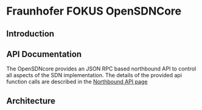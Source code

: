 # Fraunhofer FOKUS OpenSDNCore

## Introduction

## API Documentation

The OpenSDNcore provides an JSON RPC based northbound API to control all aspects of the SDN implementation.
The details of the provided api function calls are described in the [Northbound API page][osdnc-api]

## Architecture


<!--
References
-->

[osdnc-api]:opensdncore-nb-api.md
